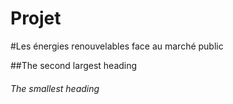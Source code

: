 # Projet

#Les énergies renouvelables face au marché public

##The second largest heading

###### The smallest heading
